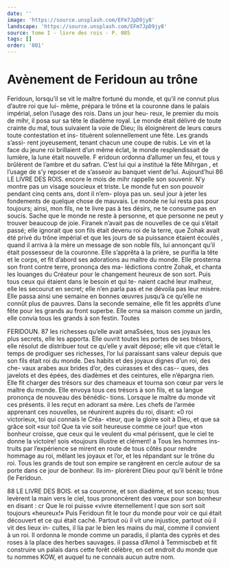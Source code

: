 ```yaml
---
date: ''
image: 'https://source.unsplash.com/EFm7JpD9jy8'
landscape: 'https://source.unsplash.com/EFm7JpD9jy8'
source: tome I - livre des rois - P. 085
tags: []
order: '001'
---
```


# Avènement de Feridoun au trône

Feridoun, lorsqu’il se vit le maître fortuné du
monde, et qu’il ne connut plus d’autre roi que lui-
même, prépara le trône et la couronne dans le palais impérial,.selon l’usage des rois. Dans un jour heu-
reux, le premier du mois de mihr, il posa sur sa tête le diadème royal. Le monde était délivré de toute
crainte du mal, tous suivaient la voie de Dieu; ils éloignèrent de leurs cœurs toute contestation et ins- tituèrent solennellement une fête. Les grands s’assi-
rent joyeusement, tenant chacun une coupe de rubis. Le vin et la face du jeune roi brillaient d’un même éclat, le monde resplendissait de lumière, la lune était nouvelle. F eridoun ordonna d’allumer un feu,
et tous y brûlèrent de l’ambre et du safran. C’est lui
qui a institué la fête Mihrgan , et l’usage de s’y reposer
et de s’asseoir au banquet vient de’lui. Aujourd’hui
86 LE LIVRE DES ROIS.
encore le mois de mihr rappelle son souvenir. N’y
montre pas un visage soucieux et triste. Le monde fut en son pouvoir pendant cinq cents ans, dont il n’em- ploya pas un. seul jour à jeter les fondements de quelque chose de mauvais. Le monde ne lui resta pas pour toujours; ainsi, mon fils, ne te livre pas à tes désirs, ne te consume pas en soucis. Sache que
le monde ne reste à personne, et que personne ne peut y trouver beaucoup de joie.
Firanek n’avait pas de nouvelles de ce qui s’était
passé; elle ignorait que son fils était devenu roi de la terre, que Zohak avait été privé du trône impérial
et que les jours de sa puissance étaient écoulés , quand
il arriva à la mère un message de son noble fils, lui annonçant qu’il était possesseur de la couronne. Elle s’apprêta à la prière, se purifia la tête et le corps, et
fit d’abord ses adorations au maître du monde. Elle prosterna son front contre terre, prononça des ma- lédictions contre Zohak, et chanta les louanges du Créateur pour le changement heureux de son sort. Puis tous ceux qui étaient dans le besoin et qui te- naient caché leur malheur, elle les secourut en secret; elle n’en parla pas et ne dévoila pas leur misère. Elle passa ainsi une semaine en bonnes œuvres jusqu’à
ce qu’elle ne connût plus de pauvres. Dans la seconde semaine, elle fit les apprêts d’une fête pour les grands
au front superbe. Elle orna sa maison comme un jardin, elle convia tous les grands à son festin. Toutes

FERIDOUN. 87 les richesses qu’elle avait amaSsées, tous ses joyaux
les plus secrets, elle les apporta. Elle ouvrit toutes les portes de ses trésors, elle résolut de distribuer
tout ce qu’elle y avait déposé; elle vit que c’était le
temps de prodiguer ses richesses, l’or lui paraissant sans valeur depuis que son fils était roi du monde. Des habits et des joyaux dignes d’un roi, des che- vaux arabes aux brides d’or, des cuirasses et des cas-- ques, des javelots et des épées, des diadèmes et des ceintures, elle n’épargna rien. Elle fit charger des trésors sur des chameaux et tourna son cœur par vers
le maître du monde. Elle envoya tous ces trésors à son
fils, et sa langue prononça de nouveau des bénédic- tions. Lorsque le maître du monde vit ces présents.
il les reçut en adorant sa mère. Les chefs de l’armée apprenant ces nouvelles, se réunirent auprès du roi, disant: «0 roi victorieux, toi qui connais le Créa- «teur, que la gloire soit à Dieu, et que sa grâce soit «sur toi! Que ta vie soit heureuse comme ce jour! que «ton bonheur croisse, que ceux qui le veulent du «mal périssent, que le ciel te donne la victoire! sois «toujours illustre et clément! a Tous les hommes ins- truits par l’expérience se mirent en route de tous côtés pour rendre hommage au roi, mêlant les joyaux
et l’or, et les répandant sur le trône du roi. Tous les grands de tout son empire se rangèrent en cercle autour de sa porte dans ce jour de bonheur. Ils im- plorèrent Dieu pour qu’il bénît le trône (le Feridoun.

88 LE LIVRE DES BOIS.
et sa couronne, et son diadème, et son sceau; tous levèrent la main vers le ciel, tous prononcèrent des vœux pour son bonheur en disant : cr Que le roi puisse «vivre éternellement l que son sort soit toujours «heureux!»
Puis Feridoun fit le tour du monde pour voir ce qui était découvert et ce qui était caché. Partout où
il vit une injustice, partout où il vit des lieux in- cultes, il lia par le bien les mains du mal, comme il convient à un roi. Il ordonna le monde comme un paradis, il planta des cyprès et des roses à la place des herbes sauvages. il passa d’Amol à Temmiscbeb
et fit construire un palais dans cette forêt célèbre,
en cet endroit du monde que tu nommes KOW, et auquel tu ne connais aucun autre nom.

